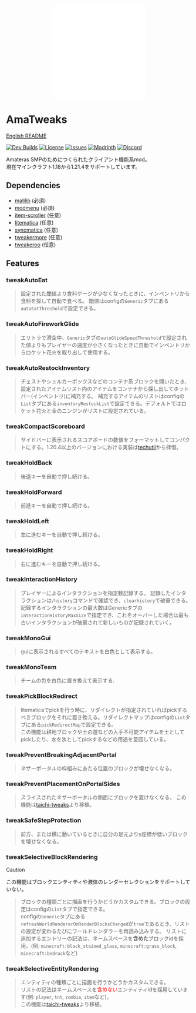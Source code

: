 <img src="https://raw.githubusercontent.com/amateras-server/ama-tweaks/main/src/main/resources/assets/ama-tweaks/ama_alpha_white_1280.png" width="256" style="display: block; margin: auto;">

# AmaTweaks

[English README](README.md)

[![Dev Builds](https://github.com/amateras-server/ama-tweaks/actions/workflows/gradle.yml/badge.svg)](https://github.com/amateras-server/ama-tweaks/actions/workflows/gradle.yml)
[![License](https://img.shields.io/github/license/amateras-server/ama-tweaks.svg)](https://opensource.org/licenses/MIT)
[![Issues](https://img.shields.io/github/issues/amateras-server/ama-tweaks.svg)](https://github.com/amateras-server/ama-tweaks/issues)
[![Modrinth](https://img.shields.io/modrinth/dt/amatweaks?label=Modrinth%20Downloads)](https://modrinth.com/mod/amatweaks)
[![Discord](https://img.shields.io/discord/1157213775791935539)](https://discord.gg/px7wHEMUpd )

Amateras SMPのためにつくられたクライアント機能系mod。<br>
現在マインクラフト1.18から1.21.4をサポートしています。

## Dependencies

- [malilib](https://modrinth.com/mod/malilib) (必須)
- [modmenu](https://modrinth.com/mod/modmenu) (必須)
- [item-scroller](https://modrinth.com/mod/item-scroller) (任意)
- [litematica](https://modrinth.com/mod/litematica) (任意)
- [syncmatica](https://modrinth.com/mod/syncmatica) (任意)
- [tweakermore](https://modrinth.com/mod/tweakermore) (任意)
- [tweakeroo](https://modrinth.com/mod/tweakeroo) (任意)

## Features


### tweakAutoEat

> 設定された閾値より食料ゲージが少なくなったときに、インベントリから食料を探して自動で食べる。
閾値はconfigの`Generic`タブにある`autoEatThreshold`で設定できる。<br>

### tweakAutoFireworkGlide

> エリトラで滑空中、`Generic`タブの`autoGlideSpeedThreshold`で設定された値よりもプレイヤーの速度が小さくなったときに自動でインベントリからロケット花火を取り出して使用する。<br>

### tweakAutoRestockInventory

> チェストやシュルカーボックスなどのコンテナ系ブロックを開いたとき、設定されたアイテムリスト内のアイテムをコンテナから探し出してホットバー(インベントリ)に補充する。
補充するアイテムのリストはconfigの`List`タブにある`inventoryRestockList`で設定できる。デフォルトではロケット花火と金のニンジンがリストに設定されている。<br>

### tweakCompactScoreboard

> サイドバーに表示されるスコアボードの数値をフォーマットしてコンパクトにする。1.20.4以上のバージョンにおける実装は[techutil](https://github.com/Kikugie/techutils)から拝借。<br>

### tweakHoldBack

> 後退キーを自動で押し続ける。<br>

### tweakHoldForward

> 前進キーを自動で押し続ける。<br>

### tweakHoldLeft

> 左に進むキーを自動で押し続ける。<br>

### tweakHoldRight

> 右に進むキーを自動で押し続ける。<br>

### tweakInteractionHistory

> プレイヤーによるインタラクションを指定数記録する。
記録したインタラクションは`/history`コマンドで確認でき、`clearhistory`で破棄できる。
記録するインタラクションの最大数はGenericタブの`interactionHistoryMaxSize`で指定でき、これをオーバーした場合は最も古いインタラクションが破棄されて新しいものが記録されていく。<br>

### tweakMonoGui

> guiに表示されるすべてのテキストを白色として表示する。<br>

### tweakMonoTeam

> チームの色を白色に置き換えて表示する.<br>

### tweakPickBlockRedirect

> litematicaでpickを行う時に、リダイレクトが指定されていればpickするべきブロックをそれに置き換える。リダイレクトマップはconfigの`List`タブにある`pickRedirectMap`で設定できる。<br>
この機能は耕地ブロックや土の道などの入手不可能アイテムを土としてpickしたり、水を氷としてpickするなどの用途を意図している。<br>

### tweakPreventBreakingAdjacentPortal

> ネザーポータルの枠組みにあたる位置のブロックが壊せなくなる。<br>

### tweakPreventPlacementOnPortalSides

> スライスされたネザーポータルの側面にブロックを置けなくなる。
この機能は[taichi-tweaks](https://github.com/TaichiServer/taichi-tweaks)より移植。<br>

### tweakSafeStepProtection

> 前方、または横に動いているときに自分の足元よりy座標が低いブロックを壊せなくなる。

### tweakSelectiveBlockRendering

> [!CAUTION]
> この機能はブロックエンティティや液体のレンダーセレクションをサポートしていない。<br>

> ブロックの種類ごとに描画を行うかどうかカスタムできる。ブロックの設定はconfigの`List`タブで指定できる。<br>
configの`Generic`タブにある`refreshWorldRendererOnRenderBlocksChanged`が`true`であるとき、リストの設定が変わるたびにワールドレンダラーを再読み込みする。
リストに追加するエントリーの記法は、ネームスペースを<strong>含めた</strong>ブロックidを採用。(例: `minecraft:black_stained_glass`, `minecraft:grass_block`, `minecraft:bedrock`など)<br>

### tweakSelectiveEntityRendering

> エンティティの種類ごとに描画を行うかどうかカスタムできる。<br>
リストの記法はネームスペースを<strong><font color=FF5555>含めない</font></strong>エンティティidを採用しています(例: `player`, `tnt`, `zombie`, `item`など)。<br>
この機能は[taichi-tweaks](https://github.com/TaichiServer/taichi-tweaks)より移植。<br>